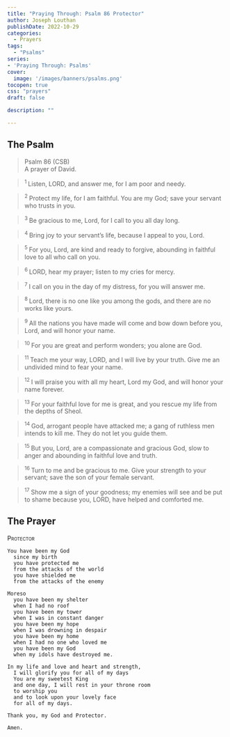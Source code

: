 ```yaml
---
title: "Praying Through: Psalm 86 Protector"
author: Joseph Louthan
publishDate: 2022-10-29
categories:
  - Prayers
tags:
  - "Psalms"
series:
- 'Praying Through: Psalms'
cover:
  image: '/images/banners/psalms.png'
tocopen: true
css: "prayers"
draft: false

description: ""

---
```

## The Psalm
>Psalm 86 (CSB)  
> A prayer of David. 

><sup> 1 </sup> Listen, LORD, and answer me, for I am poor and needy. 

><sup> 2 </sup> Protect my life, for I am faithful. You are my God; save your servant who trusts in you. 

><sup> 3 </sup> Be gracious to me, Lord, for I call to you all day long. 

><sup> 4 </sup> Bring joy to your servant’s life, because I appeal to you, Lord. 

><sup> 5 </sup> For you, Lord, are kind and ready to forgive, abounding in faithful love to all who call on you. 

><sup> 6 </sup> LORD, hear my prayer; listen to my cries for mercy. 

><sup> 7 </sup> I call on you in the day of my distress, for you will answer me. 

><sup> 8 </sup> Lord, there is no one like you among the gods, and there are no works like yours. 

><sup> 9 </sup> All the nations you have made will come and bow down before you, Lord, and will honor your name. 

><sup> 10 </sup> For you are great and perform wonders; you alone are God. 

><sup> 11 </sup> Teach me your way, LORD, and I will live by your truth. Give me an undivided mind to fear your name. 

><sup> 12 </sup> I will praise you with all my heart, Lord my God, and will honor your name forever. 

><sup> 13 </sup> For your faithful love for me is great, and you rescue my life from the depths of Sheol. 

><sup> 14 </sup> God, arrogant people have attacked me; a gang of ruthless men intends to kill me. They do not let you guide them. 

><sup> 15 </sup> But you, Lord, are a compassionate and gracious God, slow to anger and abounding in faithful love and truth. 

><sup> 16 </sup> Turn to me and be gracious to me. Give your strength to your servant; save the son of your female servant. 

><sup> 17 </sup> Show me a sign of your goodness; my enemies will see and be put to shame because you, LORD, have helped and comforted me.

## The Prayer

<div style="font-variant: small-caps;">
Protector
</div>

```text
You have been my God
  since my birth
  you have protected me
  from the attacks of the world
  you have shielded me
  from the attacks of the enemy

Moreso
  you have been my shelter
  when I had no roof
  you have been my tower
  when I was in constant danger
  you have been my hope
  when I was drowning in despair
  you have been my home
  when I had no one who loved me
  you have been my God
  when my idols have destroyed me.

In my life and love and heart and strength,
  I will glorify you for all of my days
  You are my sweetest King
  and one day, I will rest in your throne room
  to worship you
  and to look upon your lovely face
  for all of my days.

Thank you, my God and Protector.

Amen.
```
